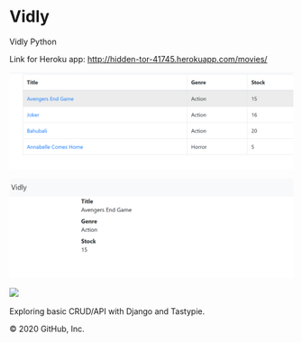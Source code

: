 # Vidly
Vidly Python

Link for Heroku app: http://hidden-tor-41745.herokuapp.com/movies/

![image](https://github.com/sravanidodla/Vidly-/blob/master/images/ewd.PNG)

![image](https://github.com/sravanidodla/Vidly-/blob/master/images/Capture.PNG)

<img src="C:\Users\srava\OneDrive\Pictures\ewd.PNG">

Exploring basic CRUD/API with Django and Tastypie.

© 2020 GitHub, Inc.

